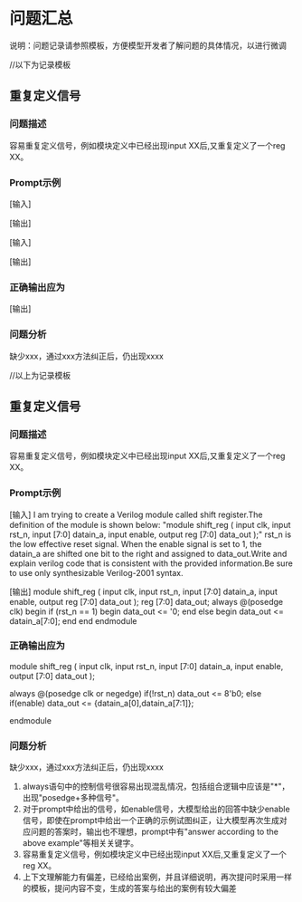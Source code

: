 # 问题汇总

说明：问题记录请参照模板，方便模型开发者了解问题的具体情况，以进行微调

//以下为记录模板

## 重复定义信号

### 问题描述

容易重复定义信号，例如模块定义中已经出现input XX后,又重复定义了一个reg XX。

### Prompt示例

[输入]

[输出]

[输入]

[输出]

### 正确输出应为

[输出]


### 问题分析

缺少xxx，通过xxx方法纠正后，仍出现xxxx

//以上为记录模板


## 重复定义信号

### 问题描述

容易重复定义信号，例如模块定义中已经出现input XX后,又重复定义了一个reg XX。

### Prompt示例

[输入]
I am trying to create a Verilog module called shift register.The definition of the module is shown below:
"module shift_reg
(
input clk,
input rst_n,
input 	[7:0] datain_a,
input 	enable,
output  reg [7:0] data_out
);"
rst_n is the low effective reset signal. When the enable signal is set to 1, the datain_a are shifted one bit to the right and assigned to data_out.Write and explain verilog code that is consistent with the provided information.Be sure to use only synthesizable Verilog-2001 syntax.

[输出]
module shift_reg
(
input  clk,
input  rst_n,
input  [7:0] datain_a,
input  enable,
output  reg [7:0] data_out
);
reg [7:0] data_out;
always @(posedge clk) begin
    if (rst_n == 1) begin
        data_out <= '0;
    end else begin
        data_out <= datain_a[7:0];
    end
end
endmodule

### 正确输出应为

module shift_reg
(
input clk,
input rst_n,
input 	[7:0] datain_a,
input 	enable,
output  [7:0] data_out
);

always @(posedge clk or negedge)
  if(!rst_n)
	data_out <= 8'b0;
  else if(enable)
	data_out <= {datain_a[0],datain_a[7:1]};

endmodule

### 问题分析

缺少xxx，通过xxx方法纠正后，仍出现xxxx





1.  always语句中的控制信号很容易出现混乱情况，包括组合逻辑中应该是"*"，出现"posedge+多种信号"。
2.  对于prompt中给出的信号，如enable信号，大模型给出的回答中缺少enable信号，即使在prompt中给出一个正确的示例试图纠正，让大模型再次生成对应问题的答案时，输出也不理想，prompt中有"answer according to the above example"等相关关键字。
3.  容易重复定义信号，例如模块定义中已经出现input XX后,又重复定义了一个reg XX。
4.  上下文理解能力有偏差，已经给出案例，并且详细说明，再次提问时采用一样的模板，提问内容不变，生成的答案与给出的案例有较大偏差

